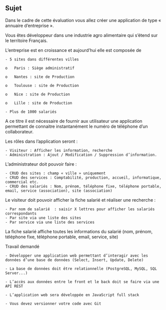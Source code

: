 
## Sujet

Dans le cadre de cette évaluation vous allez créer une application de type « annuaire d’entreprise ».

Vous êtes développeur dans une industrie agro alimentaire qui s’étend sur le territoire Français.

L’entreprise est en croissance et aujourd’hui elle est composée de

    - 5 sites dans différentes villes

    o   Paris : Siège administratif

    o   Nantes : site de Production

    o   Toulouse : site de Production

    o   Nice : site de Production

    o   Lille : site de Production

    - Plus de 1000 salariés

 

A ce titre il est nécessaire de fournir aux utilisateur une application permettant de connaitre instantanément le numéro de téléphone d’un collaborateur.

 

Les rôles dans l’application seront :

    - Visiteur : Afficher les information, recherche
    - Administration : Ajout / Modification / Suppression d’information.

 

L’administrateur doit pouvoir faire :

    - CRUD des sites : champ « ville » uniquement
    - CRUD des services : Comptabilité, production, accueil, informatique, commercial etc.
    - CRUD des salariés : Nom, prénom, téléphone fixe, téléphone portable, email, service (association), site (association)

 

Le visiteur doit pouvoir afficher la fiche salarié et réaliser une recherche :

    - Par nom de salarié  : saisir X lettres pour afficher les salariés correspondants
    - Par site via une liste des sites
    - Par service via une liste des services

 

La fiche salarié affiche toutes les informations du salarié (nom, prénom, téléphone fixe, téléphone portable, email, service, site)

 

 

Travail demandé

    - Développer une application web permettant d’interagir avec les données d’une base de données (Select, Insert, Update, Delete)

    - La base de données doit être relationnelle (PostgreSQL, MySQL, SQL Server...)

    - L’accès aux données entre le front et le back doit se faire via une API REST

    - L’application web sera développée en JavaScript full stack

    - Vous devez versionner votre code avec Git